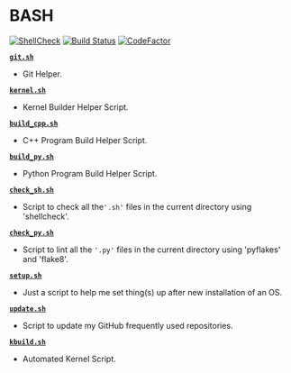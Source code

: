 # BASH

[![ShellCheck](https://github.com/crazyuploader/Bash/workflows/ShellCheck/badge.svg)](https://github.com/crazyuploader/Bash/actions)
[![Build Status](https://crazyuploader.semaphoreci.com/badges/Bash.svg)](https://crazyuploader.semaphoreci.com/projects/Bash)
[![CodeFactor](https://www.codefactor.io/repository/github/crazyuploader/bash/badge)](https://www.codefactor.io/repository/github/crazyuploader/bash)

**[`git.sh`](git.sh)**

- Git Helper.

**[`kernel.sh`](kernel.sh)**

- Kernel Builder Helper Script.

**[`build_cpp.sh`](build_cpp.sh)**

- C++ Program Build Helper Script.

**[`build_py.sh`](build_py.sh)**

- Python Program Build Helper Script.

**[`check_sh.sh`](check_sh.sh)**

- Script to check all the`'.sh'` files in the current directory using 'shellcheck'.

**[`check_py.sh`](check_py)**

- Script to lint all the `'.py'` files in the current directory using 'pyflakes' and 'flake8'.

**[`setup.sh`](setup.sh)**

- Just a script to help me set thing(s) up after new installation of an OS.

**[`update.sh`](update.sh)**

- Script to update my GitHub frequently used repositories.

**[`kbuild.sh`](kbuild.sh)**

- Automated Kernel Script.

